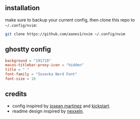 ## installation

make sure to backup your current config, then clone this repo to `~/.config/nvim`:

```bash
git clone https://github.com/aanes1/nvim ~/.config/nvim
```

## ghostty config

```toml
background = "191719"
macos-titlebar-proxy-icon = "hidden"
title = " "
font-family = "Iosevka Nerd Font"
font-size = 16
```

## credits

- config inspired by [josean martinez](https://github.com/josean-dev/dev-environment-files) and [kickstart](https://github.com/nvim-lua/kickstart.nvim).
- readme design inspired by [nexxeln](https://github.com/nexxeln/nvim).
